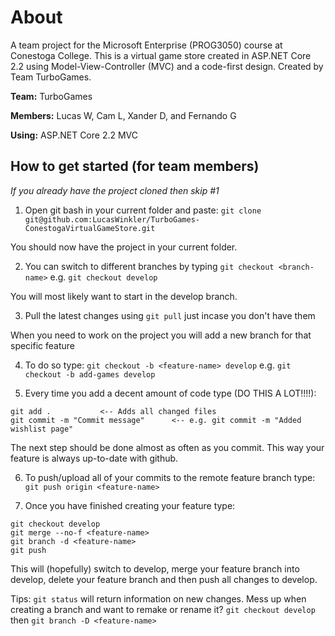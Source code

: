 # About
A team project for the Microsoft Enterprise (PROG3050) course at Conestoga College. This is a virtual game store created in ASP.NET Core 2.2 using Model-View-Controller (MVC) and a code-first design. Created by Team TurboGames.

**Team:** TurboGames

**Members:** Lucas W, Cam L, Xander D, and Fernando G

**Using:** ASP.NET Core 2.2 MVC

## How to get started (for team members)

*If you already have the project cloned then skip #1*

1. Open git bash in your current folder and paste: `git clone git@github.com:LucasWinkler/TurboGames-ConestogaVirtualGameStore.git`

You should now have the project in your current folder.

2. You can switch to different branches by typing `git checkout <branch-name>` e.g. `git checkout develop`

You will most likely want to start in the develop branch.

3. Pull the latest changes using `git pull` just incase you don't have them

When you need to work on the project you will add a new branch for that specific feature

4. To do so type: `git checkout -b <feature-name> develop` e.g. `git checkout -b add-games develop`

5. Every time you add a decent amount of code type (DO THIS A LOT!!!!):
```
git add .			<-- Adds all changed files
git commit -m "Commit message"		<--	e.g. git commit -m "Added wishlist page"
``` 

The next step should be done almost as often as you commit. 
This way your feature is always up-to-date with github.

6. To push/upload all of your commits to the remote feature branch type: `git push origin <feature-name>`

7. Once you have finished creating your feature type: 
```
git checkout develop
git merge --no-f <feature-name>
git branch -d <feature-name>
git push
```

This will (hopefully) switch to develop, merge your feature branch into develop, delete your feature branch and then push all changes to develop.

Tips: 
`git status` will  return information on new changes.
Mess up when creating a branch and want to remake or rename it? `git checkout develop` then `git branch -D <feature-name>`

